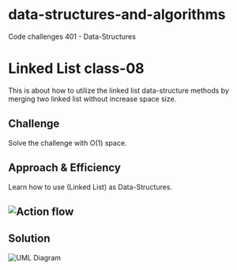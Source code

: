 # data-structures-and-algorithms
Code challenges 401 - Data-Structures

# Linked List class-08
This is about how to utilize the linked list data-structure methods by merging two linked list without increase space size.
## Challenge
Solve the challenge with O(1) space.

## Approach & Efficiency
Learn how to use (Linked List) as Data-Structures.

## ![Action flow](https://github.com/Abdallah-401-advanced-javascript/data-structures-and-algorithms/actions/runs/120864250)

## Solution
![UML Diagram](../../../assets/Class-08.jpg)